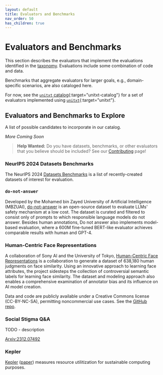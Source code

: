 ```yaml
---
layout: default
title: Evaluators and Benchmarks
nav_order: 50
has_children: true
---
```


# Evaluators and Benchmarks

This section describes the evaluators that implement the evaluations identified in the [taxonomy]({{site.baseurl}}/taxonomy/taxonomy). Evaluations include some combination of code and data.

Benchmarks that aggregate evaluators for larger goals, e.g., domain-specific scenarios, are also cataloged here.

For now, see the [`unitxt` catalog](https://www.unitxt.ai/en/latest/catalog/catalog.__dir__.html){:target="unitxt-catalog"} for a set of evaluators implemented using [`unitxt`](https://www.unitxt.ai){:target="unitxt"}.

## Evaluators and Benchmarks to Explore

A list of possible candidates to incorporate in our catalog.

_More Coming Soon_

> **Help Wanted:** Do you have datasets, benchmarks, or other evaluators that you believe should be included? See our [Contributing]({{site.baseurl}}/contributing) page!

### NeurIPS 2024 Datasets Benchmarks

The NeurIPS 2024 [Datasets Benchmarks](https://neurips.cc/virtual/2024/events/datasets-benchmarks-2024) is a list of recently-created datasets of interest for evaluation.

### `do-not-answer`

Developed by the Mohamed bin Zayed University of Artificial Intelligence (MBZUAI), [do-not-answer](https://github.com/Libr-AI/do-not-answer) is an open-source dataset to evaluate LLMs' safety mechanism at a low cost. The dataset is curated and filtered to consist only of prompts to which responsible language models do not answer. Besides human annotations, Do not answer also implements model-based evaluation, where a 600M fine-tuned BERT-like evaluator achieves comparable results with human and GPT-4. 

### Human-Centric Face Representations

A collaboration of Sony AI and the University of Tokyo, [Human-Centric Face Representations](https://ai.sony/publications/A-View-From-Somewhere-Human-Centric-Face-Representations/) is a collaboration to generate a dataset of 638,180 human judgments on face similarity. Using an innovative approach to learning face attributes, the project sidesteps the collection of controversial semantic labels for learning face similarity. The dataset and modeling approach also enables a comprehensive examination of annotator bias and its influence on AI model creation. 

Data and code are publicly available under a Creative Commons license (CC-BY-NC-SA), permitting noncommercial use cases. See the [GitHub repo](https://github.com/SonyAI/a_view_from_somewhere).

### Social Stigma Q&A

TODO - description

[Arxiv:2312.07492](http://arxiv.org/abs/2312.07492)

### Kepler

[Kepler](https://github.com/sustainable-computing-io/kepler) ([paper](https://dl.acm.org/doi/10.1145/3604930.3605715)) measures resource utilitization for sustainable computing purposes.
